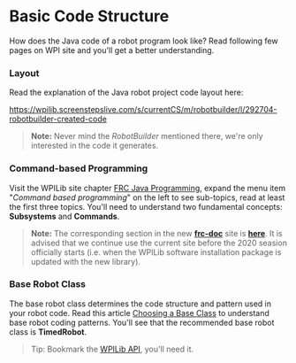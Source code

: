 # Basic Code Structure
How does the Java code of a robot program look like? Read following few pages on WPI site and you'll get a better understanding.

### Layout
Read the explanation of the Java robot project code layout here:

<https://wpilib.screenstepslive.com/s/currentCS/m/robotbuilder/l/292704-robotbuilder-created-code>

>**Note:** Never mind the *RobotBuilder* mentioned there, we're only interested in the code it generates.

### Command-based Programming
Visit the WPILib site chapter [FRC Java Programming](https://wpilib.screenstepslive.com/s/currentCS/m/java), expand the menu item "*Command based programming*" on the left to see sub-topics, read at least the first three topics. You'll need to understand two fundamental concepts: **Subsystems** and **Commands**.

>**Note:** The corresponding section in the new **[frc-doc](https://docs.wpilib.org/en/latest/)**  site is **[here](https://docs.wpilib.org/en/latest/docs/software/commandbased/index.html)**. It is advised that we continue use the current site before the 2020 seasion officially starts (i.e. when the WPILib software installation package is updated with the new library).

### Base Robot Class
The base robot class determines the code structure and pattern used in your robot code. Read this article [Choosing a Base Class](https://wpilib.screenstepslive.com/s/currentCS/m/java/l/599697-choosing-a-base-class) to understand base robot coding patterns. You'll see that the recommended base robot class is **TimedRobot**.

>Tip: Bookmark the [WPILib API](https://first.wpi.edu/FRC/roborio/release/docs/java/), you'll need it.
